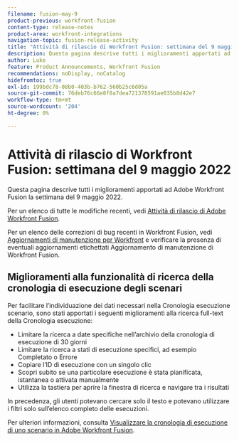 ```yaml
---
filename: fusion-may-9
product-previous: workfront-fusion
content-type: release-notes
product-area: workfront-integrations
navigation-topic: fusion-release-activity
title: "Attività di rilascio di Workfront Fusion: settimana del 9 maggio 2022"
description: Questa pagina descrive tutti i miglioramenti apportati ad Adobe Workfront Fusion la settimana del 9 maggio 2022.
author: Luke
feature: Product Announcements, Workfront Fusion
recommendations: noDisplay, noCatalog
hidefromtoc: true
exl-id: 199bdc78-08b0-403b-b762-560b25c6d05a
source-git-commit: 76deb76c66e8f8a7dea721378591ae035b8d42e7
workflow-type: tm+mt
source-wordcount: '204'
ht-degree: 0%

---
```


# Attività di rilascio di Workfront Fusion: settimana del 9 maggio 2022

Questa pagina descrive tutti i miglioramenti apportati ad Adobe Workfront Fusion la settimana del 9 maggio 2022.

Per un elenco di tutte le modifiche recenti, vedi [Attività di rilascio di Adobe Workfront Fusion](../../../product-announcements/product-releases/fusion-release-activity/fusion-release-activity.md).

Per un elenco delle correzioni di bug recenti in Workfront Fusion, vedi [Aggiornamenti di manutenzione per Workfront](https://experienceleague.adobe.com/docs/workfront-known-issues/releases/current-updates.html) e verificare la presenza di eventuali aggiornamenti etichettati Aggiornamento di manutenzione di Workfront Fusion.


## Miglioramenti alla funzionalità di ricerca della cronologia di esecuzione degli scenari

Per facilitare l’individuazione dei dati necessari nella Cronologia esecuzione scenario, sono stati apportati i seguenti miglioramenti alla ricerca full-text della Cronologia esecuzione:

* Limitare la ricerca a date specifiche nell’archivio della cronologia di esecuzione di 30 giorni
* Limitare la ricerca a stati di esecuzione specifici, ad esempio Completato o Errore
* Copiare l’ID di esecuzione con un singolo clic
* Scopri subito se una particolare esecuzione è stata pianificata, istantanea o attivata manualmente
* Utilizza la tastiera per aprire la finestra di ricerca e navigare tra i risultati

In precedenza, gli utenti potevano cercare solo il testo e potevano utilizzare i filtri solo sull’elenco completo delle esecuzioni.

Per ulteriori informazioni, consulta [Visualizzare la cronologia di esecuzione di uno scenario in Adobe Workfront Fusion](../../../workfront-fusion/scenarios/view-scenario-execution-history.md).
